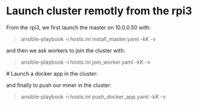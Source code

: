 # Launch cluster remotly from the rpi3

From the rpi3, we first launch the master on 10.0.0.50 with:

> ansible-playbook -i hosts.ini install_master.yaml -kK -v

and then we ask workers to join the cluster with:

> ansible-playbook -i hosts.ini join_worker.yaml -kK -v


# Launch a docker app in the cluster:

and finally  to push our miner in the cluster:

> ansible-playbook -i hosts.ini push_docker_app.yaml -kK -v
